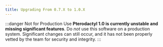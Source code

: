 ```yaml
---
title: Upgrading From 0.7.X to 1.0.X
---
```


:::danger Not for Production Use
**Pterodactyl 1.0 is currently unstable and missing significant features**. Do _not_ use this software
on a production system. Significant changes can still occur, and it has not been properly vetted by
the team for security and integrity.
:::
